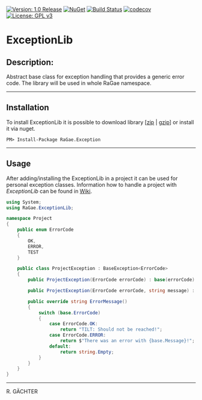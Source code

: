 [![Version: 1.0 Release](https://img.shields.io/badge/Version-1.0%20Release-green.svg)](https://github.com/sunriax) [![NuGet](https://img.shields.io/nuget/dt/ragae.exception.svg)](https://www.nuget.org/packages/ragae.exception) [![Build Status](https://www.travis-ci.com/sunriax/exception.svg?branch=main)](https://www.travis-ci.com/sunriax/exception) [![codecov](https://codecov.io/gh/sunriax/exception/branch/main/graph/badge.svg)](https://codecov.io/gh/sunriax/exception) [![License: GPL v3](https://img.shields.io/badge/License-GPL%20v3-blue.svg)](https://www.gnu.org/licenses/gpl-3.0)

# ExceptionLib

## Description:

Abstract base class for exception handling that provides a generic error code. The library will be used in whole RaGae namespace.

---

## Installation

To install ExceptionLib it is possible to download library [[zip](https://github.com/sunriax/exception/releases/latest/download/Exception.zip) | [gzip](https://github.com/sunriax/exception/releases/latest/download/Exception.tar.gz)] or install it via nuget.

```
PM> Install-Package RaGae.Exception
```

---

## Usage

After adding/installing the ExceptionLib in a project it can be used for personal exception classes. Information how to handle a project with *ExceptionLib* can be found in [Wiki](https://github.com/sunriax/exception/wiki).

``` csharp
using System;
using RaGae.ExceptionLib;

namespace Project
{
    public enum ErrorCode
    {
        OK,
        ERROR,
        TEST
    }

    public class ProjectException : BaseException<ErrorCode>
    {
        public ProjectException(ErrorCode errorCode) : base(errorCode) { }

        public ProjectException(ErrorCode errorCode, string message) : base(errorCode, message) { }

        public override string ErrorMessage()
        {
            switch (base.ErrorCode)
            {
                case ErrorCode.OK:
                    return "TILT: Should not be reached!";
                case ErrorCode.ERROR:
                    return $"There was an error with {base.Message}!";
                default:
                    return string.Empty;
            }
        }
    }
}
```

---

R. GÄCHTER
